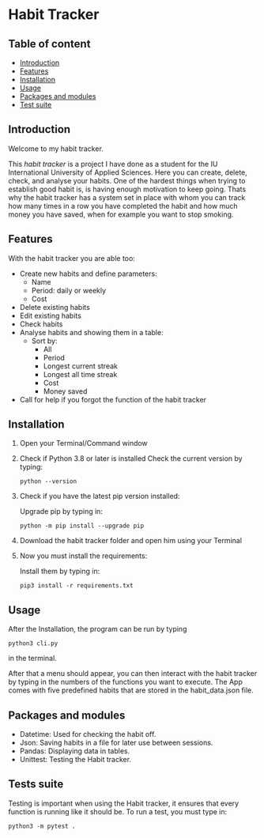 # Habit Tracker

## Table of content
- [Introduction](#Introduction)
- [Features](#Installation)
- [Installation](#Features)
- [Usage](#Usage)
- [Packages and modules](#Packages_and_modules)
- [Test suite](#Test_suite)

## Introduction

Welcome to my habit tracker.

This *habit tracker* is a project I have done as a student for the IU International University of Applied Sciences. Here you can create, delete, check, and analyse your habits. One of the hardest things when trying to establish good habit is, is having enough motivation to keep going. Thats why the habit tracker has a system set in place with whom you can track how many times in a row you have completed the habit and how much money you have saved, when for example you want to stop smoking.

## Features
With the habit tracker you are able too:

- Create new habits and define parameters:
  - Name
  - Period: daily or weekly
  - Cost 
- Delete existing habits
- Edit existing habits
- Check habits
- Analyse habits and showing them in a table:
  - Sort by:
    - All
    - Period
    - Longest current streak
    - Longest all time streak
    - Cost
    - Money saved
- Call for help if you forgot the function of the habit tracker



## Installation

1. Open your Terminal/Command window
2. Check if Python 3.8 or later is installed
    Check the current version by typing:
    
    ```
   python --version
   ```

3. Check if you have the latest pip version installed:

    Upgrade pip by typing in:

   ```
   python -m pip install --upgrade pip
   ```

4. Download the habit tracker folder and open him using your Terminal
5. Now you must install the requirements:

    Install them by typing in:
    ```
    pip3 install -r requirements.txt
    ```

## Usage

After the Installation, the program can be run by typing 

```
python3 cli.py  
```
in the terminal.

After that a menu should appear, you can then interact with the habit tracker by typing in the numbers of the functions you want to execute. The App comes with five predefined habits that are stored in the habit_data.json file.

## Packages and modules

- Datetime: Used for checking the habit off.
- Json: Saving habits in a file for later use between sessions.
- Pandas: Displaying data in tables.
- Unittest: Testing the Habit tracker.

## Tests suite



Testing is important when using the Habit tracker, it ensures that every function is running like it should be. To run a test, you must type in:

```
python3 -m pytest .
```


